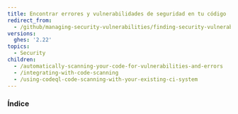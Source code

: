 ```yaml
---
title: Encontrar errores y vulnerabilidades de seguridad en tu código
redirect_from:
  - /github/managing-security-vulnerabilities/finding-security-vulnerabilities-in-your-projects-code
versions:
  ghes: '2.22'
topics:
  - Security
children:
  - /automatically-scanning-your-code-for-vulnerabilities-and-errors
  - /integrating-with-code-scanning
  - /using-codeql-code-scanning-with-your-existing-ci-system
---
```

### Índice
